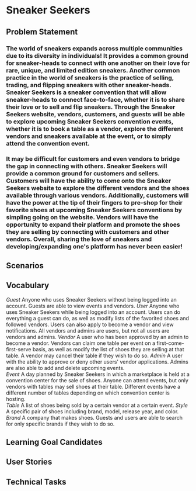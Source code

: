# Sneaker Seekers
## Problem Statement
### The world of sneakers expands across multiple communities due to its diversity in individuals! It provides a common ground for sneaker-heads to connect with one another on their love for rare, unique, and limited edition sneakers. Another common practice in the world of sneakers is the practice of selling, trading, and flipping sneakers with other sneaker-heads. Sneaker Seekers is a sneaker convention that will allow sneaker-heads to connect face-to-face, whether it is to share their love or to sell and flip sneakers. Through the Sneaker Seekers website, vendors, customers, and guests will be able to explore upcoming Sneaker Seekers convention events, whether it is to book a table as a vendor, explore the different vendors and sneakers available at the event, or to simply attend the convention event. 
### It may be difficult for customers and even vendors to bridge the gap in connecting with others. Sneaker Seekers will provide a common ground for customers and sellers. Customers will have the ability to come onto the Sneaker Seekers website to explore the different vendors and the shoes available through various vendors. Additionally, customers will have the power at the tip of their fingers to pre-shop for their favorite shoes at upcoming Sneaker Seekers conventions by simpling going on the website. Vendors will have the opportunity to expand their platform and promote the shoes they are selling by connecting with customers and other vendors. Overall, sharing the love of sneakers and developing/expanding one's platform has never been easier! 
## Scenarios
## Vocabulary
*Guest*
    Anyone who uses Sneaker Seekers without being logged into an account. Guests are able to view events and vendors. 
*User*
    Anyone who uses Sneaker Seekers while being logged into an account. Users can do everything a guest can do, as well as 
    modify lists of the favorited shoes and followed vendors. Users can also apply to become a vendor and view notifications. 
    All vendors and admins are users, but not all users are vendors and admins.
*Vendor*
    A user who has been approved by an admin to become a vendor. Vendors can claim one table per event on a first-come-
    first-serve basis, as well as modify the list of shoes they are selling at that table. A vendor may cancel their table
    if they wish to do so. 
*Admin*
    A user with the ability to approve or deny other users' vendor applications. Admins are also able to add and delete 
    upcoming events.  
*Event*
    A day planned by Sneaker Seekers in which a marketplace is held at a convention center for the sale of shoes. Anyone can 
    attend events, but only vendors with tables may sell shoes at their table. Different events have a different number of 
    tables depending on which convention center is hosting.  
*Table*
    A list of shoes being sold by a certain vendor at a certain event. 
*Style*
    A specific pair of shoes including brand, model, release year, and color. 
*Brand*
    A company that makes shoes. Guests and users are able to search for only specific brands if they wish to do so. 

## Learning Goal Candidates
## User Stories
## Technical Tasks